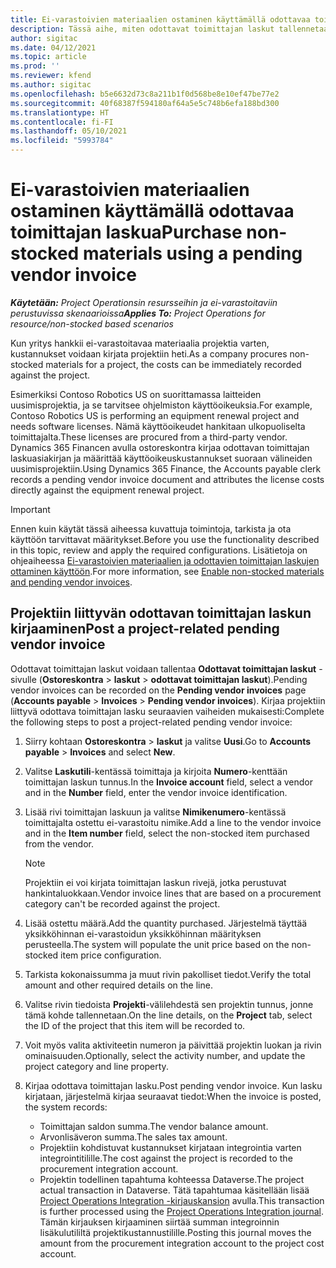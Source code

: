 ```yaml
---
title: Ei-varastoivien materiaalien ostaminen käyttämällä odottavaa toimittajan laskua
description: Tässä aihe, miten odottavat toimittajan laskut tallennetaan.
author: sigitac
ms.date: 04/12/2021
ms.topic: article
ms.prod: ''
ms.reviewer: kfend
ms.author: sigitac
ms.openlocfilehash: b5e6632d73c8a211b1f0d568be8e10ef47be77e2
ms.sourcegitcommit: 40f68387f594180af64a5e5c748b6efa188bd300
ms.translationtype: HT
ms.contentlocale: fi-FI
ms.lasthandoff: 05/10/2021
ms.locfileid: "5993784"
---
```

# <a name="purchase-non-stocked-materials-using-a-pending-vendor-invoice"></a><span data-ttu-id="105df-103">Ei-varastoivien materiaalien ostaminen käyttämällä odottavaa toimittajan laskua</span><span class="sxs-lookup"><span data-stu-id="105df-103">Purchase non-stocked materials using a pending vendor invoice</span></span>

<span data-ttu-id="105df-104">_**Käytetään:** Project Operationsin resursseihin ja ei-varastoitaviin perustuvissa skenaarioissa_</span><span class="sxs-lookup"><span data-stu-id="105df-104">_**Applies To:** Project Operations for resource/non-stocked based scenarios_</span></span>

<span data-ttu-id="105df-105">Kun yritys hankkii ei-varastoitavaa materiaalia projektia varten, kustannukset voidaan kirjata projektiin heti.</span><span class="sxs-lookup"><span data-stu-id="105df-105">As a company procures non-stocked materials for a project, the costs can be immediately recorded against the project.</span></span> 

<span data-ttu-id="105df-106">Esimerkiksi Contoso Robotics US on suorittamassa laitteiden uusimisprojektia, ja se tarvitsee ohjelmiston käyttöoikeuksia.</span><span class="sxs-lookup"><span data-stu-id="105df-106">For example, Contoso Robotics US is performing an equipment renewal project and needs software licenses.</span></span> <span data-ttu-id="105df-107">Nämä käyttöoikeudet hankitaan ulkopuoliselta toimittajalta.</span><span class="sxs-lookup"><span data-stu-id="105df-107">These licenses are procured from a third-party vendor.</span></span>  <span data-ttu-id="105df-108">Dynamics 365 Financen avulla ostoreskontra kirjaa odottavan toimittajan laskuasiakirjan ja määrittää käyttöoikeuskustannukset suoraan välineiden uusimisprojektiin.</span><span class="sxs-lookup"><span data-stu-id="105df-108">Using Dynamics 365 Finance, the Accounts payable clerk records a pending vendor invoice document and attributes the license costs directly against the equipment renewal project.</span></span> 

> [!IMPORTANT]
> <span data-ttu-id="105df-109">Ennen kuin käytät tässä aiheessa kuvattuja toimintoja, tarkista ja ota käyttöön tarvittavat määritykset.</span><span class="sxs-lookup"><span data-stu-id="105df-109">Before you use the functionality described in this topic, review and apply the required configurations.</span></span> <span data-ttu-id="105df-110">Lisätietoja on ohjeaiheessa [Ei-varastoivien materiaalien ja odottavien toimittajan laskujen ottaminen käyttöön](configure-materials-nonstocked.md).</span><span class="sxs-lookup"><span data-stu-id="105df-110">For more information, see [Enable non-stocked materials and pending vendor invoices](configure-materials-nonstocked.md).</span></span> 

## <a name="post-a-project-related-pending-vendor-invoice"></a><span data-ttu-id="105df-111">Projektiin liittyvän odottavan toimittajan laskun kirjaaminen</span><span class="sxs-lookup"><span data-stu-id="105df-111">Post a project-related pending vendor invoice</span></span> 

<span data-ttu-id="105df-112">Odottavat toimittajan laskut voidaan tallentaa **Odottavat toimittajan laskut** -sivulle (**Ostoreskontra** > **laskut** > **odottavat toimittajan laskut**).</span><span class="sxs-lookup"><span data-stu-id="105df-112">Pending vendor invoices can be recorded on the **Pending vendor invoices** page (**Accounts payable** > **Invoices** > **Pending vendor invoices**).</span></span> <span data-ttu-id="105df-113">Kirjaa projektiin liittyvä odottava toimittajan lasku seuraavien vaiheiden mukaisesti:</span><span class="sxs-lookup"><span data-stu-id="105df-113">Complete the following steps to post a project-related pending vendor invoice:</span></span>

1. <span data-ttu-id="105df-114">Siirry kohtaan **Ostoreskontra** > **laskut** ja valitse **Uusi**.</span><span class="sxs-lookup"><span data-stu-id="105df-114">Go to **Accounts payable** > **Invoices** and select **New**.</span></span> 
2. <span data-ttu-id="105df-115">Valitse **Laskutili**-kentässä toimittaja ja kirjoita **Numero**-kenttään toimittajan laskun tunnus.</span><span class="sxs-lookup"><span data-stu-id="105df-115">In the **Invoice account** field, select a vendor and in the **Number** field, enter the vendor invoice identification.</span></span>
3. <span data-ttu-id="105df-116">Lisää rivi toimittajan laskuun ja valitse **Nimikenumero**-kentässä toimittajalta ostettu ei-varastoitu nimike.</span><span class="sxs-lookup"><span data-stu-id="105df-116">Add a line to the vendor invoice and in the **Item number** field, select the non-stocked item purchased from the vendor.</span></span> 

    > [!NOTE]
    > <span data-ttu-id="105df-117">Projektiin ei voi kirjata toimittajan laskun rivejä, jotka perustuvat hankintaluokkaan.</span><span class="sxs-lookup"><span data-stu-id="105df-117">Vendor invoice lines that are based on a procurement category can't be recorded against the project.</span></span> 
    
5. <span data-ttu-id="105df-118">Lisää ostettu määrä.</span><span class="sxs-lookup"><span data-stu-id="105df-118">Add the quantity purchased.</span></span> <span data-ttu-id="105df-119">Järjestelmä täyttää yksikköhinnan ei-varastoidun yksikköhinnan määrityksen perusteella.</span><span class="sxs-lookup"><span data-stu-id="105df-119">The system will populate the unit price based on the non-stocked item price configuration.</span></span> 
6. <span data-ttu-id="105df-120">Tarkista kokonaissumma ja muut rivin pakolliset tiedot.</span><span class="sxs-lookup"><span data-stu-id="105df-120">Verify the total amount and other required details on the line.</span></span>
7. <span data-ttu-id="105df-121">Valitse rivin tiedoista **Projekti**-välilehdestä sen projektin tunnus, jonne tämä kohde tallennetaan.</span><span class="sxs-lookup"><span data-stu-id="105df-121">On the line details, on the **Project** tab, select the ID of the project that this item will be recorded to.</span></span>
8. <span data-ttu-id="105df-122">Voit myös valita aktiviteetin numeron ja päivittää projektin luokan ja rivin ominaisuuden.</span><span class="sxs-lookup"><span data-stu-id="105df-122">Optionally, select the activity number, and update the project category and line property.</span></span>
9. <span data-ttu-id="105df-123">Kirjaa odottava toimittajan lasku.</span><span class="sxs-lookup"><span data-stu-id="105df-123">Post pending vendor invoice.</span></span> <span data-ttu-id="105df-124">Kun lasku kirjataan, järjestelmä kirjaa seuraavat tiedot:</span><span class="sxs-lookup"><span data-stu-id="105df-124">When the invoice is posted, the system records:</span></span>
    
    - <span data-ttu-id="105df-125">Toimittajan saldon summa.</span><span class="sxs-lookup"><span data-stu-id="105df-125">The vendor balance amount.</span></span>
    - <span data-ttu-id="105df-126">Arvonlisäveron summa.</span><span class="sxs-lookup"><span data-stu-id="105df-126">The sales tax amount.</span></span>
    - <span data-ttu-id="105df-127">Projektiin kohdistuvat kustannukset kirjataan integrointia varten integrointitilille.</span><span class="sxs-lookup"><span data-stu-id="105df-127">The cost against the project is recorded to the procurement integration account.</span></span>
    - <span data-ttu-id="105df-128">Projektin todellinen tapahtuma kohteessa Dataverse.</span><span class="sxs-lookup"><span data-stu-id="105df-128">The project actual transaction in Dataverse.</span></span> <span data-ttu-id="105df-129">Tätä tapahtumaa käsitellään lisää [Project Operations Integration -kirjauskansion](../project-accounting/project-operations-integration-journal.md) avulla.</span><span class="sxs-lookup"><span data-stu-id="105df-129">This transaction is further processed using the [Project Operations Integration journal](../project-accounting/project-operations-integration-journal.md).</span></span> <span data-ttu-id="105df-130">Tämän kirjauksen kirjaaminen siirtää summan integroinnin lisäkulutililtä projektikustannustilille.</span><span class="sxs-lookup"><span data-stu-id="105df-130">Posting this journal moves the amount from the procurement integration account to the project cost account.</span></span>
